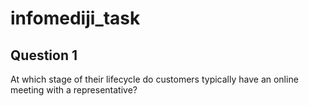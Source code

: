 # infomediji_task

## Question 1

At which stage of their lifecycle do customers typically have an online meeting with a
representative?



